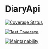 # DiaryApi

[![Coverage Status](https://coveralls.io/repos/github/ibraheemkabir/DiaryApi/badge.svg?branch=master)](https://coveralls.io/github/ibraheemkabir/DiaryApi?branch=master)

[![Test Coverage](https://api.codeclimate.com/v1/badges/26e3517bc3052f064239/test_coverage)](https://codeclimate.com/github/ibraheemkabir/DiaryApi/test_coverage)

[![Maintainability](https://api.codeclimate.com/v1/badges/26e3517bc3052f064239/maintainability)](https://codeclimate.com/github/ibraheemkabir/DiaryApi/maintainability)